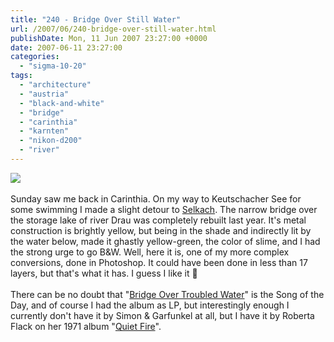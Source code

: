 ```yaml
---
title: "240 - Bridge Over Still Water"
url: /2007/06/240-bridge-over-still-water.html
publishDate: Mon, 11 Jun 2007 23:27:00 +0000
date: 2007-06-11 23:27:00
categories: 
  - "sigma-10-20"
tags: 
  - "architecture"
  - "austria"
  - "black-and-white"
  - "bridge"
  - "carinthia"
  - "karnten"
  - "nikon-d200"
  - "river"
---
```

<a href="https://d25zfm9zpd7gm5.cloudfront.net/1200x1200/2007/20070610_094521_ps.jpg"><img src="https://d25zfm9zpd7gm5.cloudfront.net/0600x0600/2007/20070610_094521_ps.jpg"/></a><br/><br/>Sunday saw me back in Carinthia. On my way to Keutschacher See for some swimming I made a slight detour to <a href="http://maps.google.com/?ie=UTF8&ll=46.547764,14.076405&spn=0.096219,0.225563&z=13&om=1" target="_blank">Selkach</a>. The narrow bridge over the storage lake of river Drau was completely rebuilt last year. It's metal construction is brightly yellow, but being in the shade and indirectly lit by the water below, made it ghastly yellow-green, the color of slime, and I had the strong urge to go B&amp;W. Well, here it is, one of my more complex conversions, done in Photoshop. It could have been done in less than 17 layers, but that's what it has. I guess I like it 🙂<br/><br/>There can be no doubt that "<a href="http://www.lyricsfreak.com/s/simon+and+garfunkel/bridge+over+troubled+water_20124580.html" target="_blank">Bridge Over Troubled Water</a>" is the Song of the Day, and of course I had the album as LP, but interestingly enough I currently don't have it by Simon &amp; Garfunkel at all, but I have it by Roberta Flack on her 1971 album "<a href="http://www.amazon.com/Quiet-Fire-Roberta-Flack/dp/B000002I64" target="_blank">Quiet Fire</a>".
